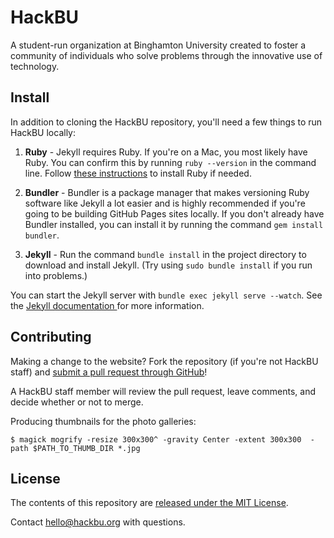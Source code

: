 # HackBU

A student-run organization at Binghamton University created to foster a community of individuals who solve problems through the innovative use of technology.

## Install

In addition to cloning the HackBU repository, you'll need a few things to run HackBU locally:

1. **Ruby** - Jekyll requires Ruby. If you're on a Mac, you most likely have Ruby. You can confirm this by running `ruby --version` in the command line. Follow [these instructions](https://www.ruby-lang.org/en/downloads/) to install Ruby if needed.

2. **Bundler** - Bundler is a package manager that makes versioning Ruby software like Jekyll a lot easier and is highly recommended if you're going to be building GitHub Pages sites locally. If you don't already have Bundler installed, you can install it by running the command `gem install bundler`.

3. **Jekyll** - Run the command `bundle install` in the project directory to download and install Jekyll. (Try using `sudo bundle install` if you run into problems.)

You can start the Jekyll server with `bundle exec jekyll serve --watch`. See the [Jekyll documentation ](http://jekyllrb.com/docs/home/) for more information.

## Contributing

Making a change to the website? Fork the repository (if you're not HackBU staff) and [submit a pull request through GitHub](https://help.github.com/articles/using-pull-requests)!

A HackBU staff member will review the pull request, leave comments, and decide whether or not to merge.


Producing thumbnails for the photo galleries:

```
$ magick mogrify -resize 300x300^ -gravity Center -extent 300x300  -path $PATH_TO_THUMB_DIR *.jpg
```

## License

The contents of this repository are [released under the MIT License](http://hackbu.org/LICENSE).

Contact [hello@hackbu.org](mailto:hello@hackbu.org) with questions.
